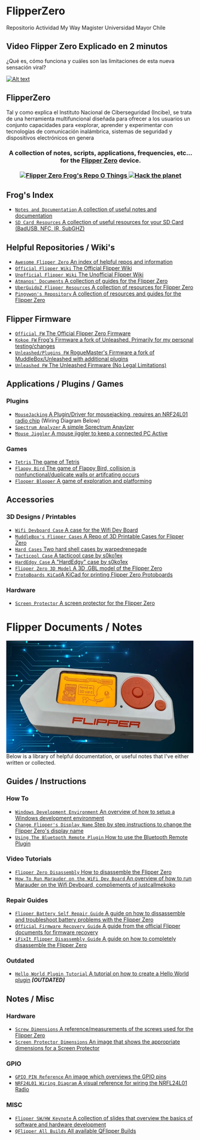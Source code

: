 # FlipperZero
Repositorio Actividad My Way Magister Universidad Mayor Chile
## Video Flipper Zero Explicado en 2 minutos
¿Qué es, cómo funciona y cuáles son las limitaciones de esta nueva sensación viral?
<br>

[![Alt text](https://img.youtube.com/vi/Buld1mOhl80/0.jpg)](https://www.youtube.com/watch?v=Buld1mOhl80)

## FlipperZero

Tal y como explica el Instituto Nacional de Ciberseguridad (Incibe), se trata de una herramienta multifuncional diseñada para ofrecer a los usuarios un conjunto capacidades para «explorar, aprender y experimentar con tecnologías de comunicación inalámbrica, sistemas de seguridad y dispositivos electrónicos en genera
<br>

<h3 align="center">
 A collection of notes, scripts, applications, frequencies, etc... for the <a href="https://flipperzero.one">Flipper Zero</a> device.<br><br>
  <a href="#">
    <img src="https://img.shields.io/badge/Flipper%20Zero-Frog's%20Index-green" alt="Flipper Zero Frog's Repo O Things" height=24>
    <img src="https://img.shields.io/badge/Hack-The%20Planet-orange" alt="Hack the planet" height=24>
  </a>
</h3>
<!-- Please, Do not modify the HTML above this section 𓆏 Thank you 𓆏-->

## Frog's Index
- [`Notes and Documentation` A collection of useful notes and documentation](https://github.com/FroggMaster/Flipperzero#flipper-documents--notes)
- [`SD Card Resources` A collection of useful resources for your SD Card (BadUSB, NFC, IR, SubGHZ)](https://github.com/FroggMaster/FlipperZero/tree/main/SD%20Card%20Resources)

## Helpful Repositories / Wiki's 
- [`Awesome Flipper Zero` An index of helpful repos and information](https://github.com/djsime1/awesome-flipperzero)
- [`Official Flipper Wiki` The Official Flipper Wiki](https://docs.flipperzero.one)
- [`Unofficial Flipper Wiki` The Unofficial Flipper Wiki](https://flipperzero.miraheze.org/wiki/Main_Page)
- [`Atmanos' Documents` A collection of guides for the Flipper Zero](https://flipper.atmanos.com/docs/overview/intro)
- [`UberGuidoZ Flipper Resources` A collection of resources for Flipper Zero](https://github.com/UberGuidoZ/Flipper)
- [`Pingywon's Repository` A collection of resources and guides for the Flipper Zero](https://flipper.pingywon.com/)

## Flipper Firmware 
- [`Official FW` The Official Flipper Zero Firmware](https://github.com/flipperdevices/flipperzero-firmware)
- [`Kokoe FW` Frog's Firmware a fork of Unleashed. Primarily for my personal testing/changes](https://github.com/FroggMaster/flipperzero-kokoe-firmware)
- [`Unleashed/Plugins FW` RogueMaster's Firmware a fork of MuddleBox/Unleashed with additional plugins](https://github.com/RogueMaster/flipperzero-firmware-wPlugins)
- [`Unleashed FW` The Unleashed Firmware (No Legal Limitations)](https://github.com/Eng1n33r/flipperzero-firmware)

## Applications / Plugins / Games
### Plugins
- [`MouseJacking` A Plugin/Driver for mousejacking, requires an NRF24L01 radio chip](https://github.com/mothball187/flipperzero-nrf24) (Wiring Diagram Below)
- [`Spectrum Analyzer` A simple Sprectrum Anaylzer](https://github.com/jolcese/flipperzero-firmware/tree/spectrum/applications/spectrum_analyzer)
- [`Mouse Jiggler` A mouse jiggler to keep a connected PC Active](https://github.com/MuddledBox/flipperzero-firmware/tree/Mouse_Jiggler/applications/mouse_jiggler)

### Games
- [`Tetris` The game of Tetris](https://github.com/jeffplang/flipperzero-firmware/tree/tetris_game/applications/tetris_game)
- [`Flappy Bird` The game of Flappy Bird, collision is nonfunctional/duplicate walls or artifcating occurs](https://github.com/DroomOne/flipperzero-firmware/tree/dev/applications%2Fflappy_bird)
- [`Flooper Blooper` A game of exploration and platforming](https://github.com/glitchcore/floopper-bloopper)

## Accessories
### 3D Designs / Printables
- [`Wifi Devboard Case` A case for the Wifi Dev Board](https://www.printables.com/model/179910-case-for-flipper-zero-wi-fi-module-v1)
- [`MuddleBox's Flipper Cases` A Repo of 3D Printable Cases for Flipper Zero](https://github.com/MuddledBox/FlipperZeroCases)
- [`Hard Cases` Two hard shell cases by warpedrenegade](https://www.thingiverse.com/thing:5387015)
- [`Tacticool Case` A tacticool case by s0ko1ex](https://github.com/s0ko1ex/FlipperZero-Hardware/tree/master/Cases/Tacticool%20case)
- [`HardEdgy Case` A "HardEdgy" case by s0ko1ex](https://github.com/s0ko1ex/FlipperZero-Hardware/tree/master/Cases/Hard%20Edgy%20Case)
- [`Flipper Zero 3D Model` A 3D .GBL model of the Flipper Zero](https://cdn.flipperzero.one/flp_new.glb)
- [`ProtoBoards KiCad`A KiCad for printing Flipper Zero Protoboards](https://github.com/lomalkin/flipperzero-protoboards-kicad)
 
### Hardware 
- [`Screen Protector` A screen protector for the Flipper Zero](https://www.photodon.com/p/2419-01.html)


# Flipper Documents / Notes

<a href="https://github.com/FroggMaster/FlipperZero">
  <img src="https://github.com/jesusIgnacio86/FlipperZero/blob/main/flipperzero.jpg" align="center" alt="Frog's Flipper Zero Repo" title="Frog's Flipper Zero Repo" width="500" height="300">
</a>
<br>
Below is a library of helpful documentation, or useful notes that I've either written or collected. 

## Guides / Instructions 
### How To
- [`Windows Development Environment` An overview of how to setup a Windows development environment](https://github.com/FroggMaster/FlipperZero/blob/main/Notes%20and%20Documentation/Windows%20Development%20Environment.md)
- [`Change Flipper's Display Name` Step by step instructions to change the Flipper Zero's display name](https://github.com/FroggMaster/Flipper/blob/main/Notes%20and%20Documentation/Change%20Flippers%20Display%20Name.md)
- [`Using The Bluetooth Remote Plugin` How to use the Bluetooth Remote Plugin](https://github.com/FroggMaster/Flipper/blob/main/Notes%20and%20Documentation/Using%20The%20Bluetooth%20Remote%20Plugin.md)

### Video Tutorials
- [`Flipper Zero Disassembly` How to disassemble the Flipper Zero](https://youtu.be/38pHe7M4vl8)
- [`How To Run Marauder on the WiFi Dev Board` An overview of how to run Marauder on the Wifi Devboard, compliements of ](https://youtu.be/_YLTpNo5xa0)[justcallmekoko](https://github.com/justcallmekoko)

### Repair Guides
- [`Flipper Battery Self Repair Guide` A guide on how to dissassemble and troubleshoot battery problems with the Flipper Zero](https://cdn.flipperzero.one/self-repair-guide.pdf)
- [`Official Firmware Recovery Guide` A guide from the official Flipper documents for firmware recovery](https://docs.flipperzero.one/basics/firmware-update/firmware-recovery)
- [`iFixIt Flipper Disassembly Guide` A guide on how to completely disassemble the Flipper Zero](https://www.ifixit.com/Guide/Flipper+Zero+Disassembly/151455)

### Outdated
- [`Hello World Plugin Tutorial` A tutorial on how to create a Hello World plugin](https://github.com/DroomOne/Flipper-Plugin-Tutorial) ***[OUTDATED]***

## Notes / Misc
### Hardware
- [`Screw Dimensions` A reference/measurements of the screws used for the Flipper Zero](https://user-images.githubusercontent.com/12762784/177255984-eef7eb2b-0ac8-4d81-b03b-2d75d7e48d49.png)
- [`Screen Protector Dimensions` An image that shows the appropriate dimensions for a Screen Protector](https://user-images.githubusercontent.com/12762784/169257741-24aa4c28-d7e7-4ccb-9bd9-3efc8299ef7c.png) 

### GPIO
- [`GPIO PIN Reference` An image which overviews the GPIO pins](https://user-images.githubusercontent.com/12762784/169719082-96bc5bf2-1040-4f47-aea8-2639a6405de8.png)
- [`NRF24L01 Wiring Diagram` A visual reference for wiring the NRFL24L01 Radio](https://user-images.githubusercontent.com/12762784/177709854-66219630-9c8a-472c-9cad-6f2ba0253c3b.png)

### MISC
- [`Flipper SW/HW Keynote` A collection of slides that overview the basics of software and hardware development](https://miro.com/app/board/o9J_l1XZfbw=/?moveToWidget=3458764514405659414&cot=14)
- [`QFlipper All Builds` All available QFlipper Builds](https://update.flipperzero.one/builds/qFlipper/)
